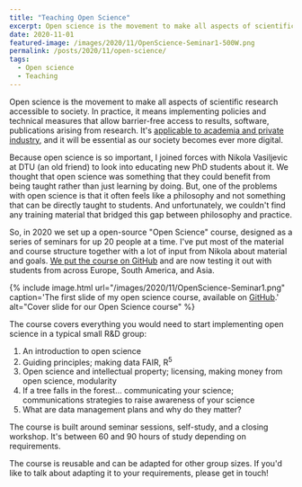 ```yaml
---
title: "Teaching Open Science"
excerpt: Open science is the movement to make all aspects of scientific research accessible to society. But how do you teach a movement?
date: 2020-11-01
featured-image: /images/2020/11/OpenScience-Seminar1-500W.png
permalink: /posts/2020/11/open-science/
tags:
  - Open science
  - Teaching
---
```


Open science is the movement to make all aspects of scientific research accessible to society. In practice, it means implementing policies and technical measures that allow barrier-free access to results, software, publications arising from research. It's [applicable to academia and private industry](../../posts/2020/02/adopting-open-science/), and it will be essential as our society becomes ever more digital.

Because open science is so important, I joined forces with Nikola Vasiljevic at DTU (an old friend) to look into educating new PhD students about it. We thought that open science was something that they could benefit from being taught rather than just learning by doing. But, one of the problems with open science is that it often feels like a philosophy and not something that can be directly taught to students. And unfortunately, we couldn't find any training material that bridged this gap between philosophy and practice. 

So, in 2020 we set up a open-source "Open Science" course, designed as a series of seminars for up 20 people at a time. I've put most of the material and course structure together with a lot of input from Nikola about material and goals. [We put the course on GitHub](https://github.com/LIKE-ITN/OpenScienceTrainingCourse) and are now testing it out with students from across Europe, South America, and Asia. 

{% include image.html url="/images/2020/11/OpenScience-Seminar1.png" caption='The first slide of my open science course, available on <a href="https://github.com/LIKE-ITN/OpenScienceTrainingCourse">GitHub</a>.' alt="Cover slide for our Open Science course" %}

The course covers everything you would need to start implementing open science in a typical small R&D group:

1. An introduction to open science
1. Guiding principles; making data FAIR, R<sup>5</sup>
1. Open science and intellectual property; licensing, making money from open science, modularity
1. If a tree falls in the forest... communicating your science; communications strategies to raise awareness of your science
1. What are data management plans and why do they matter?

The course is built around seminar sessions, self-study, and a closing workshop. It's between 60 and 90 hours of study depending on requirements.

The course is reusable and can be adapted for other group sizes. If you'd like to talk about adapting it to your requirements, please get in touch!


